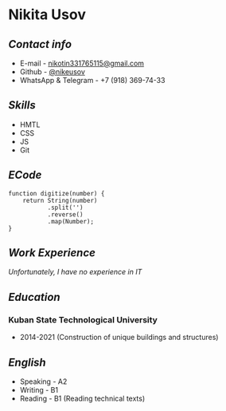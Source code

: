 # **Nikita Usov**

## *Contact info*
* E-mail - nikotin331765115@gmail.com
* Github - [@nikeusov](https://github.com/nikeusov 'nikeusov')
* WhatsApp & Telegram - +7 (918) 369-74-33

## *Skills*
- HMTL
- CSS 
- JS
- Git

## *ECode*
```
function digitize(number) {
    return String(number)
           .split('')
           .reverse()
           .map(Number);
}
```

## *Work Experience*
_Unfortunately, I have no experience in IT_

## *Education*
### **Kuban State Technological University**
* 2014-2021 (Construction of unique buildings and structures)

## *English*
* Speaking - A2
* Writing - B1
* Reading - B1 (Reading technical texts)